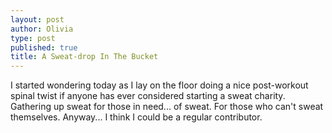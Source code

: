 ```yaml
---
layout: post
author: Olivia
type: post
published: true
title: A Sweat-drop In The Bucket
---
```

I started wondering today as I lay on the floor doing a nice post-workout spinal twist if anyone has ever considered starting a sweat charity. Gathering up sweat for those in need... of sweat. For those who can't sweat themselves. Anyway... I think I could be a regular contributor.
